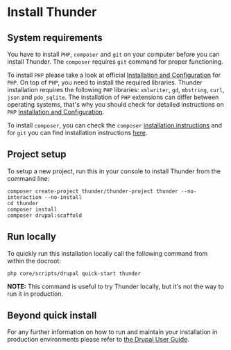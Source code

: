# Install Thunder

## System requirements

You have to install `PHP`, `composer` and `git` on your computer before you can install Thunder. The `composer` requires `git` command for proper functioning.

To install `PHP` please take a look at official [Installation and Configuration](https://www.php.net/manual/install.php) for `PHP`.
On top of `PHP`, you need to install the required libraries. Thunder installation requires the following `PHP` libraries: `xmlwriter`, `gd`, `mbstring`, `curl`, `json` and `pdo_sqlite`. The installation of `PHP` extensions can differ between operating systems, that's why you should check for detailed instructions on `PHP` [Installation and Configuration](https://www.php.net/manual/install.php).

To install `composer`, you can check the `composer` [installation instructions](https://getcomposer.org/download) and for `git` you can find installation instructions [here](https://git-scm.com/downloads).

## Project setup

To setup a new project, run this in your console to install Thunder from the command line:

```
composer create-project thunder/thunder-project thunder --no-interaction --no-install
cd thunder
composer install
composer drupal:scaffold
```

## Run locally

To quickly run this installation locally call the following command from within the docroot:

```
php core/scripts/drupal quick-start thunder
```

**NOTE:** This command is useful to try Thunder locally, but it's not the way to run it in production.

## Beyond quick install

For any further information on how to run and maintain your installation in production environments please refer to [the Drupal User Guide](https://www.drupal.org/docs/user_guide/en/index.html).
